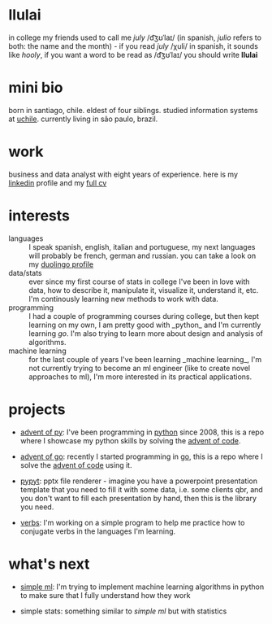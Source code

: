 # llulai
in college my friends used to call me _july_ /d͡ʒʊˈlaɪ/ (in spanish, _julio_ refers
to both: the name and the month) - if you read _july_ /χuli/ in spanish, it sounds
like _hooly_, if you want a word to be read as /d͡ʒʊˈlaɪ/ you should write **llulai**

# mini bio
born in santiago, chile. eldest of four siblings. studied information systems at
[uchile](http://www.uchile.cl/). currently living in são paulo, brazil.

# work
business and data analyst with eight years of experience.
here is my [linkedin](https://www.linkedin.com/in/llulai/) profile and my
[full cv](cv.md)

# interests
<dl>
  <dt>languages</dt>
  <dd>I speak spanish, english, italian and portuguese, my next languages will
      probably be french, german and russian. you can take a look on my
      <a href="https://www.duolingo.com/llulai">duolingo profile</a>
  </dd>
  
  <dt>data/stats</dt>
  <dd>
      ever since my first course of stats in college I've been in love with data, how
      to describe it, manipulate it, visualize it, understand it, etc. I'm continously
      learning new methods to work with data.
  </dd>
  
  <dt>programming</dt>
  <dd>I had a couple of programming courses during college, but then kept
      learning on my own, I am pretty good with _python_ and I'm currently learning <i>go</i>.
      I'm also trying to learn more about design and analysis of algorithms.
  </dd>

  <dt>machine learning</dt>
  <dd>for the last couple of years I've been learning _machine learning_,
      I'm not currently trying to become an ml engineer (like to create novel approaches to ml),
      I'm more interested in its practical applications.
  </dd>
</dl>

# projects

- [advent of py](https://github.com/llulai/advent_of_py): I've been programming in
[python](https://www.python.org/)
since 2008, this is a repo where I showcase my python skills by solving the
[advent of code](https://adventofcode.com).

- [advent of go](https://github.com/llulai/advent_of_go): recently I started programming in
[go](https://golang.org/), this is a repo where I solve the
[advent of code](https://adventofcode.com) using it.

- [pypyt](https://github.com/llulai/pypyt): pptx file renderer - imagine you have a
powerpoint presentation template that you need to fill it with some data, i.e. some
clients qbr, and you don't want to fill each presentation by hand, then this is 
the library you need.

- [verbs](https://github.com/llulai/verbs): I'm working on a simple program to help me
practice how to conjugate verbs in the languages I'm learning.


# what's next

- [simple ml](https://github.com/llulai/simple_ml): I'm trying to implement machine
learning algorithms in python to make sure that I fully understand how they work

- simple stats: something similar to _simple ml_ but with statistics
